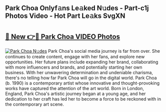 ## Park Choa Onlyf𝚊ns Le𝚊ked N𝚞des - Part-c1j Photos Video - Hot Part Le𝚊ks SvgXN

# <h2><a href="http://ac55386.deff.icu/?id=Park+Choa">🔗 New 👉🔴 Park Choa VIDEO Photos</a></h2>

[![Park Choa N𝚞des](https://i.imgur.com/rIISA9y.gif)](http://ac55386.deff.icu/?id=Park+Choa)
Park Choa's social media journey is far from over. She continues to create content, engage with her fans, and explore new opportunities. Her future plans include expanding her brand, collaborating with more influencers and brands, and potentially starting her own business. With her unwavering determination and undeniable charisma, there's no telling how far Park Choa will go in the digital world. Park Choa (b. 1990) is a contemporary artist whose innovative and thought-provoking works have captured the attention of the art world. Born in London, England, Park Choa's artistic journey began at a young age, and her dedication to her craft has led her to become a force to be reckoned with in the contemporary art scene.
